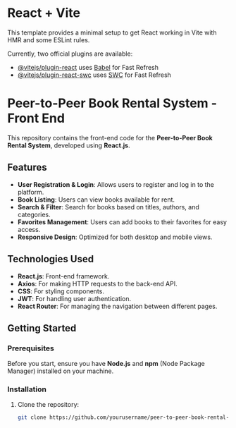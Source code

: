 # React + Vite

This template provides a minimal setup to get React working in Vite with HMR and some ESLint rules.

Currently, two official plugins are available:

- [@vitejs/plugin-react](https://github.com/vitejs/vite-plugin-react/blob/main/packages/plugin-react/README.md) uses [Babel](https://babeljs.io/) for Fast Refresh
- [@vitejs/plugin-react-swc](https://github.com/vitejs/vite-plugin-react-swc) uses [SWC](https://swc.rs/) for Fast Refresh

# Peer-to-Peer Book Rental System - Front End

This repository contains the front-end code for the **Peer-to-Peer Book Rental System**, developed using **React.js**.

## Features

- **User Registration & Login**: Allows users to register and log in to the platform.
- **Book Listing**: Users can view books available for rent.
- **Search & Filter**: Search for books based on titles, authors, and categories.
- **Favorites Management**: Users can add books to their favorites for easy access.
- **Responsive Design**: Optimized for both desktop and mobile views.

## Technologies Used

- **React.js**: Front-end framework.
- **Axios**: For making HTTP requests to the back-end API.
- **CSS**: For styling components.
- **JWT**: For handling user authentication.
- **React Router**: For managing the navigation between different pages.

## Getting Started

### Prerequisites

Before you start, ensure you have **Node.js** and **npm** (Node Package Manager) installed on your machine.

### Installation

1. Clone the repository:
   ```bash
   git clone https://github.com/yourusername/peer-to-peer-book-rental-frontend.git
   ```
